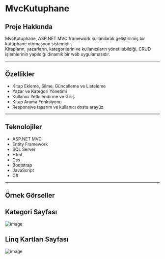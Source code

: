 # MvcKutuphane

## Proje Hakkında

MvcKutuphane, ASP.NET MVC framework kullanılarak geliştirilmiş bir kütüphane otomasyon sistemidir.  
Kitapların, yazarların, kategorilerin ve kullanıcıların yönetilebildiği, CRUD işlemlerinin yapıldığı dinamik bir web uygulamasıdır.

---

## Özellikler

- Kitap Ekleme, Silme, Güncelleme ve Listeleme  
- Yazar ve Kategori Yönetimi  
- Kullanıcı Yetkilendirme ve Giriş  
- Kitap Arama Fonksiyonu  
- Responsive tasarım ve kullanıcı dostu arayüz  

---

## Teknolojiler

- ASP.NET MVC  
- Entity Framework  
- SQL Server
- Html
- Css
- Bootstrap
- JavaScript
- C#  

---



## Örnek Görseller


## Kategori Sayfası

 ![image](https://github.com/user-attachments/assets/2601fecf-6e36-4782-b112-9679dfb3fe16)
 
## Linq Kartları Sayfası

 ![image](https://github.com/user-attachments/assets/f3a6a7be-bd76-4cd2-87d8-56238b7d4c42)


